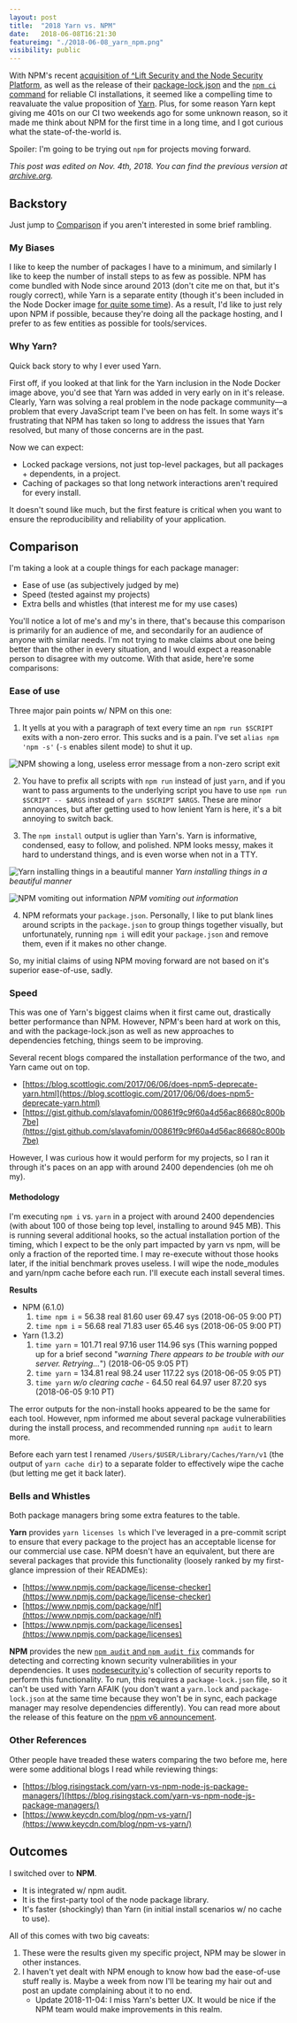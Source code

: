 ```yaml
---
layout: post
title:  "2018 Yarn vs. NPM"
date:   2018-06-08T16:21:30
featureimg: "./2018-06-08_yarn_npm.png"
visibility: public
---
```


With NPM's recent [acquisition of ^Lift Security and the Node Security Platform](https://medium.com/npm-inc/npm-acquires-lift-security-258e257ef639), as well as the release of their [package-lock.json](https://blog.npmjs.org/post/161081169345/v500) and the [`npm ci` command](https://blog.npmjs.org/post/171556855892/introducing-npm-ci-for-faster-more-reliable) for reliable CI installations, it seemed like a compelling time to reavaluate the value proposition of [Yarn](https://yarnpkg.com). Plus, for some reason Yarn kept giving me 401s on our CI two weekends ago for some unknown reason, so it made me think about NPM for the first time in a long time, and I got curious what the state-of-the-world is.

Spoiler: I'm going to be trying out `npm` for projects moving forward.<!--break-->

_This post was edited on Nov. 4th, 2018. You can find the previous version at [archive.org](https://web.archive.org/web/20181104211429/https://blog.alexwendland.com/2018/yarn-vs-npm/)._

## Backstory

Just jump to [Comparison](#comparison) if you aren't interested in some brief rambling.

### My Biases

I like to keep the number of packages I have to a minimum, and similarly I like to keep the number of install steps to as few as possible. NPM has come bundled with Node since around 2013 (don't cite me on that, but it's rougly correct), while Yarn is a separate entity (though it's been included in the Node Docker image [for quite some time](https://github.com/nodejs/docker-node/commit/a86d32ab9a687de2c68cdcc4aafcd9d27e96106a)). As a result, I'd like to just rely upon NPM if possible, because they're doing all the package hosting, and I prefer to as few entities as possible for tools/services.

### Why Yarn?

Quick back story to why I ever used Yarn.

First off, if you looked at that link for the Yarn inclusion in the Node Docker image above, you'd see that Yarn was added in very early on in it's release. Clearly, Yarn was solving a real problem in the node package community—a problem that every JavaScript team I've been on has felt. In some ways it's frustrating that NPM has taken so long to address the issues that Yarn resolved, but many of those concerns are in the past.

Now we can expect:

* Locked package versions, not just top-level packages, but all packages + dependents, in a project.
* Caching of packages so that long network interactions aren't required for every install.

It doesn't sound like much, but the first feature is critical when you want to ensure the reproducibility and reliability of your application.

## Comparison

I'm taking a look at a couple things for each package manager:

* Ease of use (as subjectively judged by me)
* Speed (tested against my projects)
* Extra bells and whistles (that interest me for my use cases)

You'll notice a lot of me's and my's in there, that's because this comparison is primarily for an audience of me, and secondarily for an audience of anyone with similar needs. I'm not trying to make claims about one being better than the other in every situation, and I would expect a reasonable person to disagree with my outcome. With that aside, here're some comparisons:

### Ease of use

Three major pain points w/ NPM on this one:

1. It yells at you with a paragraph of text every time an `npm run $SCRIPT` exits with a non-zero error. This sucks and is a pain. I've set `alias npm 'npm -s'` (`-s` enables silent mode) to shut it up.

![NPM showing a long, useless error message from a non-zero script exit](./2018-06-08_npm_non_zero_error.png)

2. You have to prefix all scripts with `npm run` instead of just `yarn`, and if you want to pass arguments to the underlying script you have to use `npm run $SCRIPT -- $ARGS` instead of `yarn $SCRIPT $ARGS`. These are minor annoyances, but after getting used to how lenient Yarn is here, it's a bit annoying to switch back.

3. The `npm install` output is uglier than Yarn's. Yarn is informative, condensed, easy to follow, and polished. NPM looks messy, makes it hard to understand things, and is even worse when not in a TTY.

![Yarn installing things in a beautiful manner](./2018-06-08_yarn_install.gif)
*Yarn installing things in a beautiful manner*

![NPM vomiting out information](./2018-06-08_npm_install.png)
*NPM vomiting out information*

4. NPM reformats your `package.json`. Personally, I like to put blank lines around scripts in the `package.json` to group things together visually, but unfortunately, running `npm i` will edit your `package.json` and remove them, even if it makes no other change.

So, my initial claims of using NPM moving forward are not based on it's superior ease-of-use, sadly.

### Speed

This was one of Yarn's biggest claims when it first came out, drastically better performance than NPM. However, NPM's been hard at work on this, and with the package-lock.json as well as new approaches to dependencies fetching, things seem to be improving.

Several recent blogs compared the installation performance of the two, and Yarn came out on top.

* [https://blog.scottlogic.com/2017/06/06/does-npm5-deprecate-yarn.html](https://blog.scottlogic.com/2017/06/06/does-npm5-deprecate-yarn.html)
* [https://gist.github.com/slavafomin/00861f9c9f60a4d56ac86680c800b7be](https://gist.github.com/slavafomin/00861f9c9f60a4d56ac86680c800b7be)

However, I was curious how it would perform for my projects, so I ran it through it's paces on an app with around 2400 dependencies (oh me oh my).

#### Methodology

I'm executing `npm i` vs. `yarn` in a project with around 2400 dependencies (with about 100 of those being top level, installing to around 945 MB). This is running several additional hooks, so the actual installation portion of the timing, which I expect to be the only part impacted by yarn vs npm, will be only a fraction of the reported time. I may re-execute without those hooks later, if the initial benchmark proves useless. I will wipe the node_modules and yarn/npm cache before each run. I'll execute each install several times.

**Results**

* NPM (6.1.0)
  1. `time npm i` = 56.38 real        81.60 user        69.47 sys (2018-06-05 9:00 PT)
  2. `time npm i` = 56.68 real        71.83 user        65.46 sys (2018-06-05 9:00 PT)
* Yarn (1.3.2)
  1. `time yarn` = 101.71 real        97.16 user       114.96 sys (This warning popped up for a brief second "*warning There appears to be trouble with our server. Retrying...*") (2018-06-05 9:05 PT)
  2. `time yarn` = 134.81 real        98.24 user       117.22 sys (2018-06-05 9:05 PT)
  3. `time yarn` *w/o clearing cache* - 64.50 real        64.97 user        87.20 sys (2018-06-05 9:10 PT)

The error outputs for the non-install hooks appeared to be the same for each tool. However, npm informed me about several package vulnerabilities during the install process, and recommended running `npm audit` to learn more.

Before each yarn test I renamed `/Users/$USER/Library/Caches/Yarn/v1` (the output of `yarn cache dir`) to a separate folder to effectively wipe the cache (but letting me get it back later).

### Bells and Whistles

Both package managers bring some extra features to the table.

**Yarn** provides `yarn licenses ls` which I've leveraged in a pre-commit script to ensure that every package to the project has an acceptable license for our commercial use case. NPM doesn't have an equivalent, but there are several packages that provide this functionality (loosely ranked by my first-glance impression of their READMEs):

* [https://www.npmjs.com/package/license-checker](https://www.npmjs.com/package/license-checker)
* [https://www.npmjs.com/package/nlf](https://www.npmjs.com/package/nlf)
* [https://www.npmjs.com/package/licenses](https://www.npmjs.com/package/licenses)

**NPM** provides the new [`npm audit` and `npm audit fix`](https://docs.npmjs.com/cli/audit) commands for detecting and correcting known security vulnerabilities in your dependencies. It uses [nodesecurity.io](https://nodesecurity.io/advisories)'s collection of security reports to perform this functionality. To run, this requires a `package-lock.json` file, so it can't be used with Yarn AFAIK (you don't want a `yarn.lock` and `package-lock.json` at the same time because they won't be in sync, each package manager may resolve dependencies differently). You can read more about the release of this feature on the [npm v6 announcement](https://medium.com/npm-inc/announcing-npm-6-5d0b1799a905).

### Other References

Other people have treaded these waters comparing the two before me, here were some additional blogs I read while reviewing things:

* [https://blog.risingstack.com/yarn-vs-npm-node-js-package-managers/](https://blog.risingstack.com/yarn-vs-npm-node-js-package-managers/)
* [https://www.keycdn.com/blog/npm-vs-yarn/](https://www.keycdn.com/blog/npm-vs-yarn/)

## Outcomes

I switched over to **NPM**.

* It is integrated w/ npm audit.
* It is the first-party tool of the node package library.
* It's faster (shockingly) than Yarn (in initial install scenarios w/ no cache to use).

All of this comes with two big caveats:

1. These were the results given my specific project, NPM may be slower in other instances.
2. I haven't yet dealt with NPM enough to know how bad the ease-of-use stuff really is. Maybe a week from now I'll be tearing my hair out and post an update complaining about it to no end.
   * Update 2018-11-04: I miss Yarn's better UX. It would be nice if the NPM team would make improvements in this realm.
